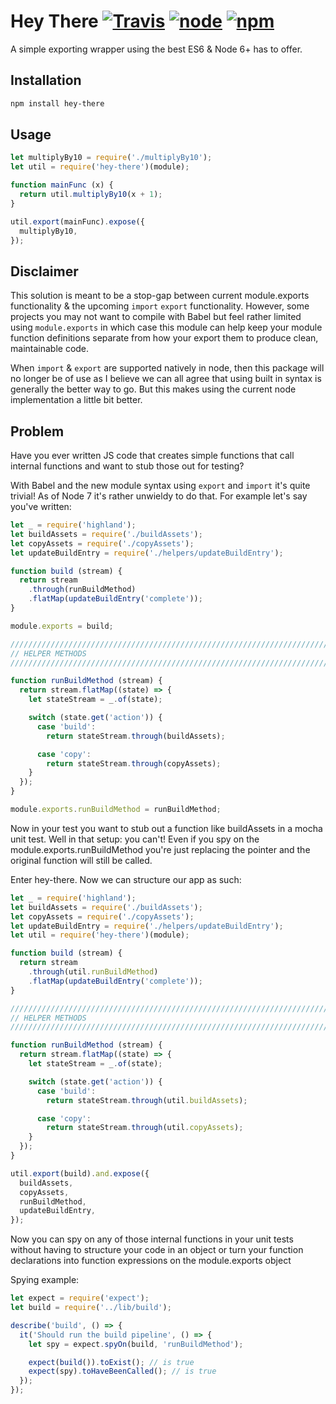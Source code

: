 # Hey There [![Travis](https://img.shields.io/travis/jayzawrotny/hey-there.svg)](https://travis-ci.org/jayzawrotny/hey-there) [![node](https://img.shields.io/badge/node-7.x.x-brightgreen.svg)](https://nodejs.org/en/) [![npm](https://img.shields.io/npm/v/npm.svg)](https://www.npmjs.com/package/hey-there)

A simple exporting wrapper using the best ES6 & Node 6+ has to offer.

## Installation

```bash
npm install hey-there
```

## Usage
```js
let multiplyBy10 = require('./multiplyBy10');
let util = require('hey-there')(module);

function mainFunc (x) {
  return util.multiplyBy10(x + 1);
}

util.export(mainFunc).expose({
  multiplyBy10,
});

```

## Disclaimer
This solution is meant to be a stop-gap between current module.exports functionality & the upcoming `import` `export` functionality. However, some projects you may not want to compile with Babel but feel rather limited using `module.exports` in which case this module can help keep your module function definitions separate from how your export them to produce clean, maintainable code.

When `import` & `export` are supported natively in node, then this package will no longer be of use as I believe we can all agree that using built in syntax is generally the better way to go. But this makes using the current node implementation a little bit better.

## Problem
Have you ever written JS code that creates simple functions that call internal functions and want to stub those out for testing?

With Babel and the new module syntax using `export` and `import` it's quite trivial! As of Node 7 it's rather unwieldy to do that. For example let's say you've written:

```js
let _ = require('highland');
let buildAssets = require('./buildAssets');
let copyAssets = require('./copyAssets');
let updateBuildEntry = require('./helpers/updateBuildEntry');

function build (stream) {
  return stream
    .through(runBuildMethod)
    .flatMap(updateBuildEntry('complete'));
}

module.exports = build;

//////////////////////////////////////////////////////////////////////////////
// HELPER METHODS
//////////////////////////////////////////////////////////////////////////////

function runBuildMethod (stream) {
  return stream.flatMap((state) => {
    let stateStream = _.of(state);

    switch (state.get('action')) {
      case 'build':
        return stateStream.through(buildAssets);

      case 'copy':
        return stateStream.through(copyAssets);
    }
  });
}

module.exports.runBuildMethod = runBuildMethod;
```

Now in your test you want to stub out a function like buildAssets in a mocha unit test. Well in that setup: you can't! Even if you spy on the module.exports.runBuildMethod you're just replacing the pointer and the original function will still be called.

Enter hey-there. Now we can structure our app as such:

```js
let _ = require('highland');
let buildAssets = require('./buildAssets');
let copyAssets = require('./copyAssets');
let updateBuildEntry = require('./helpers/updateBuildEntry');
let util = require('hey-there')(module);

function build (stream) {
  return stream
    .through(util.runBuildMethod)
    .flatMap(updateBuildEntry('complete'));
}

//////////////////////////////////////////////////////////////////////////////
// HELPER METHODS
//////////////////////////////////////////////////////////////////////////////

function runBuildMethod (stream) {
  return stream.flatMap((state) => {
    let stateStream = _.of(state);

    switch (state.get('action')) {
      case 'build':
        return stateStream.through(util.buildAssets);

      case 'copy':
        return stateStream.through(util.copyAssets);
    }
  });
}

util.export(build).and.expose({
  buildAssets,
  copyAssets,
  runBuildMethod,
  updateBuildEntry,
});
```

Now you can spy on any of those internal functions in your unit tests without having to structure your code in an object or turn your function declarations into function expressions on the module.exports object

Spying example:

```js
let expect = require('expect');
let build = require('../lib/build');

describe('build', () => {
  it('Should run the build pipeline', () => {
    let spy = expect.spyOn(build, 'runBuildMethod');

    expect(build()).toExist(); // is true
    expect(spy).toHaveBeenCalled(); // is true
  });
});
```
